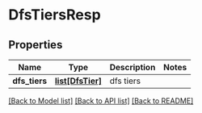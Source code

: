 # DfsTiersResp

## Properties
Name | Type | Description | Notes
------------ | ------------- | ------------- | -------------
**dfs_tiers** | [**list[DfsTier]**](DfsTier.md) | dfs tiers | 

[[Back to Model list]](../README.md#documentation-for-models) [[Back to API list]](../README.md#documentation-for-api-endpoints) [[Back to README]](../README.md)


